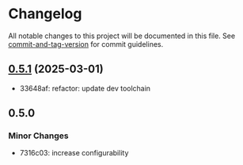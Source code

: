 # Changelog

All notable changes to this project will be documented in this file. See [commit-and-tag-version](https://github.com/absolute-version/commit-and-tag-version) for commit guidelines.

## [0.5.1](https://github.com/groton-school/carousel-daily-schedule/compare/v0.5.0...v0.5.1) (2025-03-01)

- 33648af: refactor: update dev toolchain

## 0.5.0

### Minor Changes

- 7316c03: increase configurability
